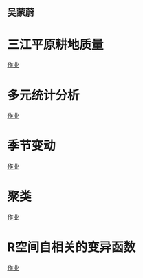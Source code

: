 ## 吴蒙蔚


# 三江平原耕地质量

<a href="/landuse.html">作业</a>

#  多元统计分析
<a href="/RPubs - 多元统计分析.html">作业</a>

# 季节变动
<a href="/TimeSeries.html">作业</a>





# 聚类
<a href="/聚类.html">作业</a>



# R空间自相关的变异函数
<a href="/R空间自相关的变异函数.html">作业</a>

